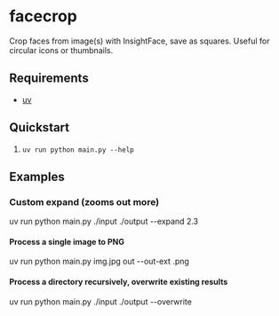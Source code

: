 # facecrop
Crop faces from image(s) with InsightFace, save as squares. Useful for circular icons or thumbnails.

## Requirements

- [uv](https://docs.astral.sh/uv/)

## Quickstart

1. `uv run python main.py --help`

## Examples

### Custom expand (zooms out more)
uv run python main.py ./input ./output --expand 2.3

#### Process a single image to PNG
uv run python main.py img.jpg out --out-ext .png

#### Process a directory recursively, overwrite existing results
uv run python main.py ./input ./output --overwrite
